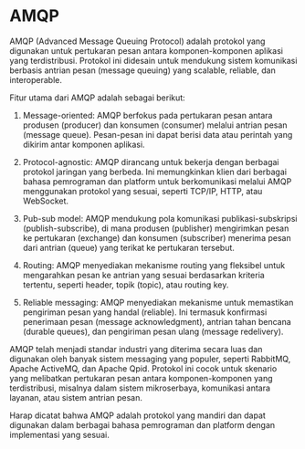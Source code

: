 # AMQP
AMQP (Advanced Message Queuing Protocol) adalah protokol yang digunakan untuk pertukaran pesan antara komponen-komponen aplikasi yang terdistribusi. Protokol ini didesain untuk mendukung sistem komunikasi berbasis antrian pesan (message queuing) yang scalable, reliable, dan interoperable.

Fitur utama dari AMQP adalah sebagai berikut:

1. Message-oriented: AMQP berfokus pada pertukaran pesan antara produsen (producer) dan konsumen (consumer) melalui antrian pesan (message queue). Pesan-pesan ini dapat berisi data atau perintah yang dikirim antar komponen aplikasi.

2. Protocol-agnostic: AMQP dirancang untuk bekerja dengan berbagai protokol jaringan yang berbeda. Ini memungkinkan klien dari berbagai bahasa pemrograman dan platform untuk berkomunikasi melalui AMQP menggunakan protokol yang sesuai, seperti TCP/IP, HTTP, atau WebSocket.

3. Pub-sub model: AMQP mendukung pola komunikasi publikasi-subskripsi (publish-subscribe), di mana produsen (publisher) mengirimkan pesan ke pertukaran (exchange) dan konsumen (subscriber) menerima pesan dari antrian (queue) yang terikat ke pertukaran tersebut.

4. Routing: AMQP menyediakan mekanisme routing yang fleksibel untuk mengarahkan pesan ke antrian yang sesuai berdasarkan kriteria tertentu, seperti header, topik (topic), atau routing key.

5. Reliable messaging: AMQP menyediakan mekanisme untuk memastikan pengiriman pesan yang handal (reliable). Ini termasuk konfirmasi penerimaan pesan (message acknowledgment), antrian tahan bencana (durable queues), dan pengiriman pesan ulang (message redelivery).

AMQP telah menjadi standar industri yang diterima secara luas dan digunakan oleh banyak sistem messaging yang populer, seperti RabbitMQ, Apache ActiveMQ, dan Apache Qpid. Protokol ini cocok untuk skenario yang melibatkan pertukaran pesan antara komponen-komponen yang terdistribusi, misalnya dalam sistem mikroserbaya, komunikasi antara layanan, atau sistem antrian pesan.

Harap dicatat bahwa AMQP adalah protokol yang mandiri dan dapat digunakan dalam berbagai bahasa pemrograman dan platform dengan implementasi yang sesuai.